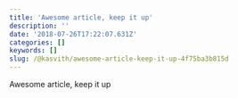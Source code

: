 ```yaml
---
title: 'Awesome article, keep it up'
description: ''
date: '2018-07-26T17:22:07.631Z'
categories: []
keywords: []
slug: /@kasvith/awesome-article-keep-it-up-4f75ba3b815d
---
```


Awesome article, keep it up